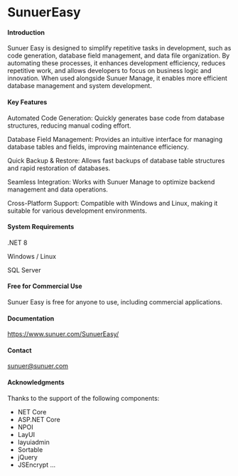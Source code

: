 # SunuerEasy

#### Introduction
Sunuer Easy is designed to simplify repetitive tasks in development, such as code generation, database field management, and data file organization. By automating these processes, it enhances development efficiency, reduces repetitive work, and allows developers to focus on business logic and innovation. When used alongside Sunuer Manage, it enables more efficient database management and system development.

#### Key Features

Automated Code Generation: Quickly generates base code from database structures, reducing manual coding effort.

Database Field Management: Provides an intuitive interface for managing database tables and fields, improving maintenance efficiency.

Quick Backup & Restore: Allows fast backups of database table structures and rapid restoration of databases.

Seamless Integration: Works with Sunuer Manage to optimize backend management and data operations.

Cross-Platform Support: Compatible with Windows and Linux, making it suitable for various development environments.



#### System Requirements
.NET 8

Windows / Linux

SQL Server


#### Free for Commercial Use
Sunuer Easy is free for anyone to use, including commercial applications.

#### Documentation
https://www.sunuer.com/SunuerEasy/


#### Contact

sunuer@sunuer.com

#### Acknowledgments
Thanks to the support of the following components:
- NET Core
- ASP.NET Core
- NPOI
- LayUI
- layuiadmin
- Sortable
- jQuery
- JSEncrypt
...

